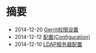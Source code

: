 # 摘要

* 2014-12-20 [Gerrit权限设置](2014/gerrit/index.asciidoc)
* 2014-12-12 [配置(Configuration)](2014/configuration/configuration.asciidoc)
* 2014-12-10 [LDAP服务器配置](2014/ldap/ldap.asciidoc)

